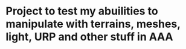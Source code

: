 # Project to test my abuilities to manipulate with terrains, meshes, light, URP and other stuff in AAA
